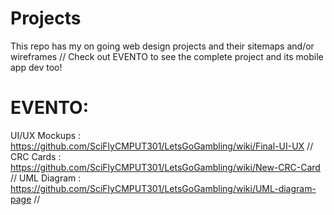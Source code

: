 # Projects
This repo has my on going web design projects and their sitemaps and/or wireframes //
Check out EVENTO to see the complete project and its mobile app dev too!
# EVENTO:
UI/UX Mockups : https://github.com/SciFlyCMPUT301/LetsGoGambling/wiki/Final-UI-UX //
CRC Cards : https://github.com/SciFlyCMPUT301/LetsGoGambling/wiki/New-CRC-Card //
UML Diagram : https://github.com/SciFlyCMPUT301/LetsGoGambling/wiki/UML-diagram-page //

